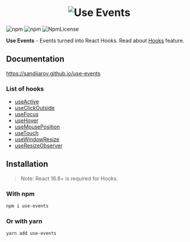 <h1 align="center">
  <img src="https://user-images.githubusercontent.com/15861257/47953124-f53e3680-df46-11e8-99f8-983ef5613d31.png" alt="Use Events" />
</h1>

![npm](https://img.shields.io/npm/dt/use-events.svg)
![npm](https://img.shields.io/npm/v/use-events.svg)
![NpmLicense](https://img.shields.io/npm/l/use-events.svg)

**Use Events** - Events turned into React Hooks.
Read about [Hooks](https://reactjs.org/docs/hooks-intro.html) feature.

## Documentation

https://sandiiarov.github.io/use-events

### List of hooks

- [useActive](https://sandiiarov.github.io/use-events/#/docs-use-active)
- [useClickOutside](https://sandiiarov.github.io/use-events/#/docs-use-click-outside)
- [useFocus](https://sandiiarov.github.io/use-events/#/docs-use-focus)
- [useHover](https://sandiiarov.github.io/use-events/#/docs-use-hover)
- [useMousePosition](https://sandiiarov.github.io/use-events/#/docs-use-mouse-position)
- [useTouch](https://sandiiarov.github.io/use-events/#/docs-use-touch)
- [useWindowResize](https://sandiiarov.github.io/use-events/#/docs-use-window-resize)
- [useResizeObserver](https://sandiiarov.github.io/use-events/#/docs-use-resize-observer)

## Installation

> Note: React 16.8+ is required for Hooks.

### With npm

```sh
npm i use-events
```

### Or with yarn

```sh
yarn add use-events
```
